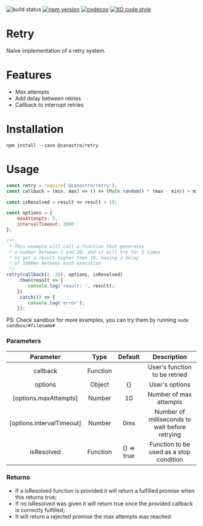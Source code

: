 ![build status](https://travis-ci.org/canastro/retry.svg?branch=master)
[![npm version](https://badge.fury.io/js/%40canastro%2Fretry.svg)](https://badge.fury.io/js/%40canastro%2Fretry)
[![codecov](https://codecov.io/gh/canastro/retry/branch/master/graph/badge.svg)](https://codecov.io/gh/canastro/retry)
[![XO code style](https://img.shields.io/badge/code_style-XO-5ed9c7.svg)](https://github.com/sindresorhus/xo)

# Retry
Naive implementation of a retry system.

# Features
* Max attempts
* Add delay between retries
* Callback to interrupt retries

# Installation
```
npm install --save @canastro/retry
```

# Usage

```js
const retry = require('@canastro/retry');
const callback = (min, max) => () => (Math.random() * (max - min)) + min;

const isResolved = result => result > 19;

const options = {
    maxAttempts: 5,
    intervalTimeout: 1000
};

/**
 * This example will call a function that generates
 * a number between 2 and 20, and it will try for 5 times
 * to get a result higher then 19, having a delay
 * of 1000ms between each execution
 */
retry(callback(2, 20), options, isResolved)
    .then(result => {
        console.log('result: ', result);
    })
    .catch(() => {
        console.log('error');
    });
```

PS: Check sandbox for more examples, you can try them by running `node sandbox/#filename#`


### Parameters
| Parameter | Type | Default | Description
| :-------: | :---: | :-----: | :--------:|
| callback | Function | | User's function to be retried |
| options | Object | {} | User's options |
| [options.maxAttempts] | Number |  10 | Number of max attempts |
| [options.intervalTimeout] | Number | 0ms | Number of milliseconds to wait before retrying |
| isResolved | Function | () => true | Function to be used as a stop condition |

### Returns
* If a isResolved function is provided it will return a fulfilled promise when this returns true;
* If no isResolved was given it will return true once the provided callback is correctly fulfilled;
* It will return a rejected promise the max attempts was reached
